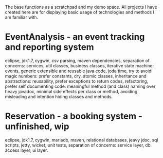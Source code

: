 The base functions as a scratchpad and my demo space. All projects I have created here
are for displaying basic usage of technologies and methods I am familiar with.

# EventAnalysis - an event tracking and reporting system

eclipse, jdk1.7, cygwin, csv parsing, maven dependencies, separation of concerns: services, util classes, business classes, 
iterative state machine: events, generic extensible and reusable java code, joda time, try to avoid magic numbers: prefer 
constants, dry, atomic classes, inheritance and abstractions: reusability, prefer exceptions to return codes, refactoring, 
prefer self documenting code: meaningful method (and class) naming over heavy javadoc, minimal side effects per 
class or method, avoiding misleading and intention hiding classes and methods.

# Reservation - a booking system - unfinished, wip

eclipse, jdk1.7, cygwin, mariadb, maven, relational databases, jeavy jdoc, sql scripts, jetty, wicket, unit tests, 
separation of concerns: service layer, db access layer, ui layer.

